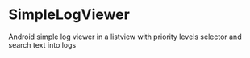 SimpleLogViewer
===============

Android simple log viewer in a listview with priority levels selector and search text into logs
